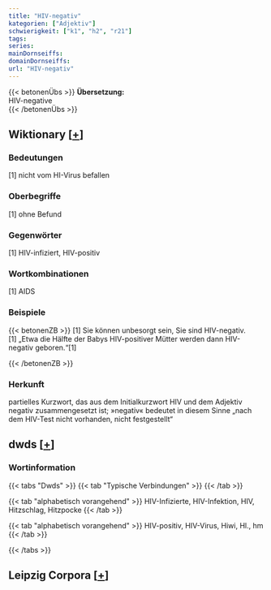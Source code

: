 ```yaml
---
title: "HIV-negativ"
kategorien: ["Adjektiv"]
schwierigkeit: ["k1", "h2", "r21"]
tags:
series:
mainDornseiffs:
domainDornseiffs:
url: "HIV-negativ"
---
```


{{< betonenÜbs >}}
**Übersetzung:**  
HIV-negative  
{{< /betonenÜbs >}}

## Wiktionary [[+](https://de.wiktionary.org/wiki/HIV-negativ)]

### Bedeutungen
[1] nicht vom HI-Virus befallen  

### Oberbegriffe
[1] ohne Befund  

### Gegenwörter
[1] HIV-infiziert, HIV-positiv  

### Wortkombinationen
[1] AIDS  

### Beispiele
{{< betonenZB >}}
[1] Sie können unbesorgt sein, Sie sind HIV-negativ.  
[1] „Etwa die Hälfte der Babys HIV-positiver Mütter werden dann HIV-negativ geboren.“[1]  

{{< /betonenZB >}}
### Herkunft
partielles Kurzwort, das aus dem Initialkurzwort HIV und dem Adjektiv negativ zusammengesetzt ist; »negativ« bedeutet in diesem Sinne „nach dem HIV-Test nicht vorhanden, nicht festgestellt“  



## dwds [[+](https://www.dwds.de/wb/HIV-negativ)]

### Wortinformation
{{< tabs "Dwds" >}}
{{< tab "Typische Verbindungen" >}}
{{< /tab >}}

{{< tab "alphabetisch vorangehend" >}}
HIV-Infizierte, HIV-Infektion, HIV, Hitzschlag, Hitzpocke
{{< /tab >}}

{{< tab "alphabetisch vorangehend" >}}
HIV-positiv, HIV-Virus, Hiwi, Hl., hm
{{< /tab >}}

{{< /tabs >}}

## Leipzig Corpora [[+](https://corpora.uni-leipzig.de/en/res?word=HIV-negativ&corpusId=deu_newscrawl-public_2018)]

